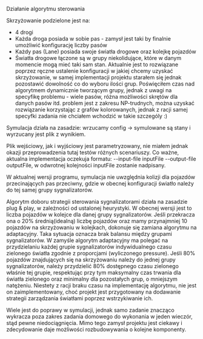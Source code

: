 Działanie algorytmu sterowania

Skrzyżowanie podzielone jest na:
- 4 drogi
- Każda droga posiada w sobie pas - zamysł jest taki by finalnie umożliwić konfigurację liczby pasów
- Każdy pas (Lane) posiada swoje światła drogowe oraz kolejkę pojazdów
- Światła drogowe łączone są w grupy niekolidujące, które w danym momencie mogą mieć taki sam stan. Aktualnie jest to rozwiązane poprzez ręczne ustalenie konfiguracji w jakiej chcemy uzyskać skrzyżowanie, w samej implementacji projektu starałem się jednak pozostawić dowolność co do wyboru ilości grup. Poświęciłem czas nad algorytmem dynamicznie tworzącym grupy, jednak z uwagi na specyfikę problemu - wiele pasów, różna możliwości skrętów dla danych pasów itd. problem jest z zakresu NP-trudnych, można uzyskać rozwiązanie korzystając z grafów kolorowanych, jednak z racji samej specyfki zadania nie chciałem wchodzić w takie szczególy :)

Symulacja działa na zasadzie: wrzucamy config -> symulowane są stany i wyrzucany jest plik z wynikiem. 

Plik wejściowy, jak i wyjściowy jest parametryzowany, nie miałem jednak okazji przeprowadzenia tutaj testów różnych scenariuszy. Co ważne, aktualna implementacja oczekuja formatu: --input-file inputFile --output-file outputFile, w odwrotnej kolejności inputFile zostanie nadpisany. 

W aktualnej wersji programu, symulacja nie uwzględnia kolizji dla pojazdów przecinających pas przeciwny, gdzie w obecnej konfiguracji światło należy do tej samej grupy sygnalizatorów.

Algorytm doboru strategii sterowania sygnalizatorami działa na zasadzie plug & play, w zależności od ustalonej heurystyki. W obecnej wersji jest to liczba pojazdów w kolejce dla danej grupy sygnalizatorów. Jeśli przekracza ona o 20% średnią(idealną) liczbę pojazdów oraz mamy przynajmniej 10 pojazdów na skrzyżowaniu w kolejkach, dokonuje się zamiana algorytmu na adaptacyjny. Taka sytuacja oznacza brak balansu między grupami sygnalizatorów. W zamyśle algorytm adaptacyjny ma polegać na przydzielaniu każdej grupie sygnalizatorów indywidualnego czasu zielonego światła zgodnie z proporcjami (wyliczonego pressure). Jeśli 80% pojazdów znajdujących się na skrzyżowaniu należy do jednej grupy sygnalizatorów, należy przydzielić 80% dostępnego czasu zielonego właśnie tej grupie, respektując przy tym maksymalny czas trwania dla światła zielonego oraz minimalny dla pozostałych grup, o mniejszym natężeniu. Niestety z racji braku czasu na implementację algorytmu, nie jest on zaimplementowany, choć projekt jest przygotowany na dodawanie strategii zarządzania światłami poprzez wstrzykiwanie ich. 

Wiele jest do poprawy w symulacji, jednak samo zadanie znacząco wykracza poza zakres zadania domowego do wykonania w jeden wieczór, stąd pewne niedociągnięcia. Mimo tego zamysł projektu jest ciekawy i zdecydowanie daje możliwości rozbudowywania o kolejne komponenty.
